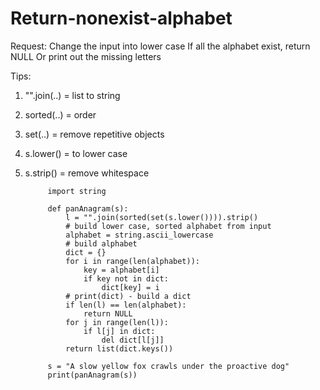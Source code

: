 # Return-nonexist-alphabet
Request:
Change the input into lower case
If all the alphabet exist, return NULL
Or print out the missing letters

Tips:
1. "".join(..) = list to string
2. sorted(..) = order
3. set(..) = remove repetitive objects
4. s.lower() = to lower case
5. s.strip() = remove whitespace




            import string

            def panAnagram(s):
                l = "".join(sorted(set(s.lower()))).strip()
                # build lower case, sorted alphabet from input
                alphabet = string.ascii_lowercase
                # build alphabet
                dict = {}
                for i in range(len(alphabet)):
                    key = alphabet[i]
                    if key not in dict:
                        dict[key] = i
                # print(dict) - build a dict
                if len(l) == len(alphabet):
                    return NULL
                for j in range(len(l)):
                    if l[j] in dict:
                        del dict[l[j]]
                return list(dict.keys())

            s = "A slow yellow fox crawls under the proactive dog"
            print(panAnagram(s)) 
